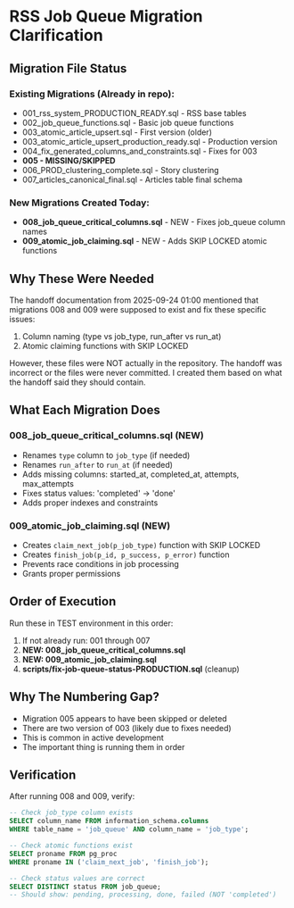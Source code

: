 # RSS Job Queue Migration Clarification

## Migration File Status

### Existing Migrations (Already in repo):
- 001_rss_system_PRODUCTION_READY.sql - RSS base tables
- 002_job_queue_functions.sql - Basic job queue functions  
- 003_atomic_article_upsert.sql - First version (older)
- 003_atomic_article_upsert_production_ready.sql - Production version
- 004_fix_generated_columns_and_constraints.sql - Fixes for 003
- **005 - MISSING/SKIPPED**
- 006_PROD_clustering_complete.sql - Story clustering
- 007_articles_canonical_final.sql - Articles table final schema

### New Migrations Created Today:
- **008_job_queue_critical_columns.sql** - NEW - Fixes job_queue column names
- **009_atomic_job_claiming.sql** - NEW - Adds SKIP LOCKED atomic functions

## Why These Were Needed

The handoff documentation from 2025-09-24 01:00 mentioned that migrations 008 and 009 were supposed to exist and fix these specific issues:
1. Column naming (type vs job_type, run_after vs run_at)
2. Atomic claiming functions with SKIP LOCKED

However, these files were NOT actually in the repository. The handoff was incorrect or the files were never committed. I created them based on what the handoff said they should contain.

## What Each Migration Does

### 008_job_queue_critical_columns.sql (NEW)
- Renames `type` column to `job_type` (if needed)
- Renames `run_after` to `run_at` (if needed)
- Adds missing columns: started_at, completed_at, attempts, max_attempts
- Fixes status values: 'completed' → 'done'
- Adds proper indexes and constraints

### 009_atomic_job_claiming.sql (NEW)  
- Creates `claim_next_job(p_job_type)` function with SKIP LOCKED
- Creates `finish_job(p_id, p_success, p_error)` function
- Prevents race conditions in job processing
- Grants proper permissions

## Order of Execution

Run these in TEST environment in this order:
1. If not already run: 001 through 007
2. **NEW: 008_job_queue_critical_columns.sql**
3. **NEW: 009_atomic_job_claiming.sql**
4. **scripts/fix-job-queue-status-PRODUCTION.sql** (cleanup)

## Why The Numbering Gap?

- Migration 005 appears to have been skipped or deleted
- There are two version of 003 (likely due to fixes needed)
- This is common in active development
- The important thing is running them in order

## Verification

After running 008 and 009, verify:
```sql
-- Check job_type column exists
SELECT column_name FROM information_schema.columns 
WHERE table_name = 'job_queue' AND column_name = 'job_type';

-- Check atomic functions exist
SELECT proname FROM pg_proc 
WHERE proname IN ('claim_next_job', 'finish_job');

-- Check status values are correct
SELECT DISTINCT status FROM job_queue;
-- Should show: pending, processing, done, failed (NOT 'completed')
```
